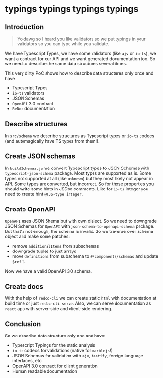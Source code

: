 # typings typings typings typings

## Introduction

> Yo dawg so I heard you like validators so we put typings in your validators
> so you can type while you validate.

We have Typescript Types, we have some validators (like `ajv` or `io-ts`),
we want a contract for our API and we want generated documentation too.
So we need to describe the same data structures several times.

This very dirty PoC shows how to describe data structures only once and have

- Typescript Types
- `io-ts` validators
- JSON Schemas
- `OpenAPI` 3.0 contract
- `ReDoc` documentation

## Describe structures

In `src/schema` we describe structures as Typescript types or `io-ts` codecs
(and automagically have TS types from them!).

## Create JSON schemas

In `buildSchemas.js` we convert Typescript types to JSON Schemas with
`typescript-json-schema` package. Most types are supported as is. Some types
not supported at all (like `unknown`) but they most likely not appear in API.
Some types are converted, but incorrect. So for those properties you should
write some hints in JSDoc comments. Like for `io-ts` integer you need to create
hint `@TJS-type integer`.

## Create OpenAPI

`OpenAPI` uses JSON Shema but with own dialect. So we need to downgrade JSON Schemas
for `OpenAPI` with `json-schema-to-openapi-schema` package. But that's not enough, the schema is invalid. So we traverse over schema object and make some patches:

- remove `additionalItems` from subschemas
- downgrade tuples to just arrays
- move `definitions` from subschema to `#/components/schemas` and update `$ref`'s

Now we have a valid OpenAPI 3.0 schema.

## Create docs

With the help of `redoc-cli` we can create static `html` with documentation at build
time or just `redoc-cli serve`. Also, we can serve documentation as `react` app
with server-side and client-side rendering.

## Conclusion

So we describe data structure only one and have:

- Typescript Typings for the static analysis
- `io-ts` codecs for validations (native for `marblejs`!)
- JSON Schemas for validation with `ajv`, `fastify`, foreign language interfaces, etc
- OpenAPI 3.0 contract for client generation
- Human readable documentation
